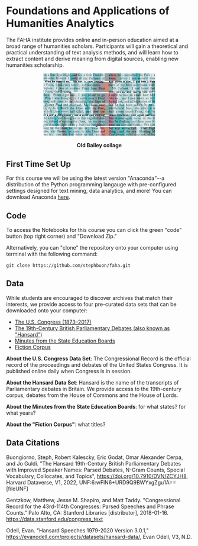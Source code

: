 # Foundations and Applications of Humanities Analytics
The FAHA institute provides online and in-person education aimed at a broad range of humanities scholars. Participants will gain a theoretical and practical understanding of text analysis methods, and will learn how to extract content and derive meaning from digital sources, enabling new humanities scholarship.

<p align="center">
  <img src="https://github.com/stephbuon/faha/blob/main/extra/images/old_bailey_collage.jpg" alt="Trulli" style="width:60%">
</p>

<p align="center">
  <b>Old Bailey collage</b>
</p>


## First Time Set Up
For this course we will be using the latest version "Anaconda"--a distribution of the Python programming langauge with pre-configured settings designed for text mining, data analytics, and more! You can download Anaconda [here](https://www.anaconda.com/products/distribution#macos). 

## Code
To access the Notebooks for this course you can click the green "code" button (top right corner) and "Download Zip." 

Alternatively, you can "clone" the repository onto your computer using terminal with the following command:

```
git clone https://github.com/stephbuon/faha.git
```

## Data 
While students are encouraged to discover archives that match their interests, we provide access to four pre-curated data sets that can be downloaded onto your computer: 

- [The U.S. Congress (1873–2017)](https://santafe.box.com/s/waw16er5xe467vcyi3w42gworw1ekugx)
- [The 19th-Century British Parliamentary Debates (also known as "Hansard")](https://santafe.box.com/s/ubb3brawxtr1l73cnpgr2uhr90qvhy4e)
- [Minutes from the State Education Boards](https://santafe.box.com/s/wgta81lj7z0v7sr3oh9tntls86hz0tqs)
- [Fiction Corpus](https://santafe.box.com/s/wbcx6gboj5orwc9wt56cg7y0qqymqfle)

__About the U.S. Congress Data Set__: The Congressional Record is the official record of the proceedings and debates of the United States Congress. It is published online daily when Congress is in session.

__About the Hansard Data Set__: Hansard is the name of the transcripts of Parliamentary debates in Britain. We provide access to the 19th-century corpus, debates from the House of Commons and the House of Lords.

__About the Minutes from the State Education Boards__: for what states? for what years? 

__About the "Fiction Corpus"__: what titles? 

## Data Citations
Buongiorno, Steph, Robert Kalescky, Eric Godat, Omar Alexander Cerpa, and Jo Guldi. "The Hansard 19th-Century British Parliamentary Debates with Improved Speaker Names: Parsed Debates, N-Gram Counts, Special Vocabulary, Collocates, and Topics", https://doi.org/10.7910/DVN/ZCYJH8, Harvard Dataverse, V1, 2022, UNF:6:wFlN6+URD9Q9BWYxgZgu1A== [fileUNF] 

Gentzkow, Matthew, Jesse M. Shapiro, and Matt Taddy. "Congressional Record for the 43rd-114th Congresses: Parsed Speeches and Phrase Counts." Palo Alto, CA: Stanford Libraries [distributor], 2018-01-16. https://data.stanford.edu/congress_text

Odell, Evan. "Hansard Speeches 1979-2020 Version 3.0.1," https://evanodell.com/projects/datasets/hansard-data/, Evan Odell, V3, N.D.

